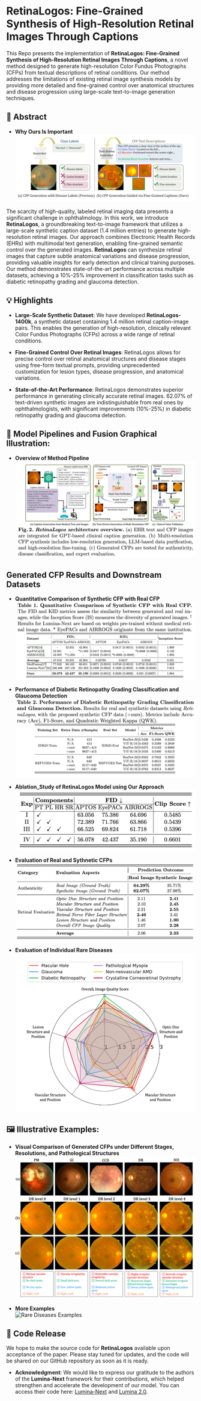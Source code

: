 # RetinaLogos: Fine-Grained Synthesis of High-Resolution Retinal Images Through Captions

This Repo presents the implementation of **RetinaLogos: Fine-Grained Synthesis of High-Resolution Retinal Images Through Captions**, a novel method designed to generate high-resolution Color Fundus Photographs (CFPs) from textual descriptions of retinal conditions. Our method addresses the limitations of existing retinal image synthesis models by providing more detailed and fine-grained control over anatomical structures and disease progression using large-scale text-to-image generation techniques.

## 🌟 Abstract

- **Why Ours Is Important**  
  ![Model Architecture](scr/teaser.png)

The scarcity of high-quality, labeled retinal imaging data presents a significant challenge in ophthalmology. In this work, we introduce **RetinaLogos**, a groundbreaking text-to-image framework that utilizes a large-scale synthetic caption dataset (1.4 million entries) to generate high-resolution retinal images. Our approach combines Electronic Health Records (EHRs) with multimodal text generation, enabling fine-grained semantic control over the generated images. **RetinaLogos** can synthesize retinal images that capture subtle anatomical variations and disease progression, providing valuable insights for early detection and clinical training purposes. Our method demonstrates state-of-the-art performance across multiple datasets, achieving a 10%-25% improvement in classification tasks such as diabetic retinopathy grading and glaucoma detection.




## 💡 Highlights 

- **Large-Scale Synthetic Dataset**: We have developed **RetinaLogos-1400k**, a synthetic dataset containing 1.4 million retinal caption-image pairs. This enables the generation of high-resolution, clinically relevant Color Fundus Photographs (CFPs) across a wide range of retinal conditions.

- **Fine-Grained Control Over Retinal Images**: RetinaLogos allows for precise control over retinal anatomical structures and disease stages using free-form textual prompts, providing unprecedented customization for lesion types, disease progression, and anatomical variations.

- **State-of-the-Art Performance**: RetinaLogos demonstrates superior performance in generating clinically accurate retinal images. 62.07% of text-driven synthetic images are indistinguishable from real ones by ophthalmologists, with significant improvements (10%-25%) in diabetic retinopathy grading and glaucoma detection.


## 🚀 Model Pipelines and Fusion Graphical Illustration:

- **Overview of Method Pipeline**  
  ![Method Pipeline](scr/method.png)

## Generated CFP Results and Downstream Datasets

- **Quantitative Comparison of Synthetic CFP with Real CFP**  
  ![Authenticity Test](scr/Quantitative.png)

- **Performance of Diabetic Retinopathy Grading Classification and Glaucoma Detection**  
  ![Classification Performance](scr/DRandGL.png)

- **Ablation_Study of RetinaLogos Model using Our Approach**  
  ![Evaluation Scores](scr/Ablation_Study.png)

- **Evaluation of  Real and Sythnetic CFPs**  
  ![Disease Examples](scr/CFPs_Evaluation_Test.png)

- **Evaluation of Individual Rare Diseases**  
  ![Rare Diseases Examples](scr/Radar_Chart.png)


## 🖼️ Illustrative Examples:
- **Visual Comparison of Generated CFPs under Different Stages, Resolutions, and Pathological Structures**  
  ![Visual Comparison](scr/visual_comparsion.png)

- **More Examples**  
  ![Rare Diseases Examples](scr/MoreExamples.png)
  


## 🚨 Code Release

We hope to make the source code for **RetinaLogos** available upon acceptance of the paper. Please stay tuned for updates, and the code will be shared on our GitHub repository as soon as it is ready.

- **Acknowledgment**: We would like to express our gratitude to the authors of the **Lumina-Next** framework for their contributions, which helped strengthen and accelerate the development of our model. You can access their code here: [Lumina-Next](https://github.com/Alpha-VLLM/Lumina-T2X/tree/main/lumina_next_t2i) and [Lumina 2.0](https://github.com/Alpha-VLLM/Lumina-Image-2.0).
